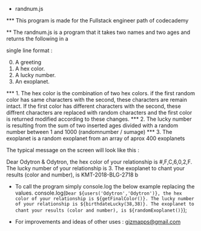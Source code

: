 * randnum.js

*** This program is made for the Fullstack engineer path of codecademy

** The randnum.js  is a program that it takes two names and two ages and returns the following in a 

single line format :

0. A greeting 
1. A hex color.
2. A lucky number.
3. An exoplanet.


*** 1. The hex color is the combination of two hex colors. if the first random color has same characters with the second, these characters are remain intact. If the first color has different characters with the second, these diffrent characters are replaced with random characters and the first color is returned modified according to these changes.
*** 2. The lucky number is resulting from the sum of two inserted ages divided with a random number between 1 and 1000  (randomnumber / sumage)
*** 3. The exoplanet is a random exoplanet from an array of aprox 400 exoplanets

The typical message on the screen will look like this : 

Dear Odytron & Odytron, the hex color of your relationship is #,F,C,6,0,2,F. The lucky number of your relationship is 3. The exoplanet to chant your results (color and number), is KMT-2018-BLG-2718 b
* To call the program simply console.log the below example replacing the values.
console.log(`Dear ${users('Odytron','Odytron')}, the hex color of your relationship is ${getFinalColor()}. The lucky number of your relationship is ${birthdateLucky(38,38)}. The exoplanet to chant your results (color and number), is ${randomExoplanet()}`);

* For improvements and ideas of other uses :
   gizmapps@gmail.com
